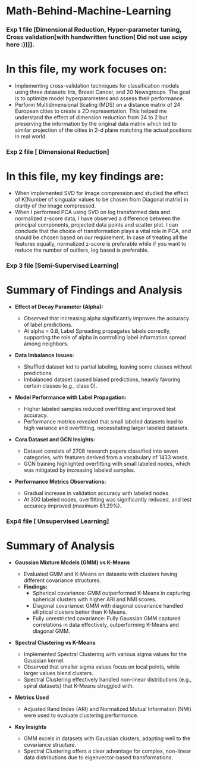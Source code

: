 # Math-Behind-Machine-Learning

### Exp 1 file [Dimensional Reduction, Hyper-parameter tuning, Cross validation[with handwritten function( Did not use scipy here :))]]. 
# In this file, my work focuses on:
- Implementing cross-validation techniques for classification models using three datasets: Iris, Breast Cancer, and 20 Newsgroups. The goal is to optimize model hyperparameters and assess their performance.
- Perform Multidimensional Scaling (MDS) on a distance matrix of 24 European cities to create a 2D representation. This helped me understand the effect of dimension reduction from 24 to 2 but preserving
  the information by the original data matrix which led to similar projection of the cities in 2-d plane matching the actual positions in real world.

### Exp 2 file [ Dimensional Reduction]
# In this file, my key findings are: 
- When implemented SVD for Image compression and studied the effect of K[Number of singualar values to be chosen from Diagonal matrix] in clarity of the image compressed.
- When I performed PCA using SVD on log transformed data and normalized z-score data, I have observed a difference between the principal components, projected data points and scatter plot. I can conclude that the 
  choice of transformation plays a vital role in PCA, and should be chosen based on our requirement. In case of treating all the features equally, normalized z-score is preferable while if you want to reduce the 
  number of outliers, log based is preferable.

### Exp 3 file [Semi-Supervised Learning]
# Summary of Findings and Analysis 

- **Effect of Decay Parameter (Alpha):**
  - Observed that increasing alpha significantly improves the accuracy of label predictions.
  - At alpha = 0.8, Label Spreading propagates labels correctly, supporting the role of alpha in controlling label information spread among neighbors.

- **Data Imbalance Issues:**
  - Shuffled dataset led to partial labeling, leaving some classes without predictions.
  - Imbalanced dataset caused biased predictions, heavily favoring certain classes (e.g., class 0).

- **Model Performance with Label Propagation:**
  - Higher labeled samples reduced overfitting and improved test accuracy.
  - Performance metrics revealed that small labeled datasets lead to high variance and overfitting, necessitating larger labeled datasets.

- **Cora Dataset and GCN Insights:**
  - Dataset consists of 2708 research papers classified into seven categories, with features derived from a vocabulary of 1433 words.
  - GCN training highlighted overfitting with small labeled nodes, which was mitigated by increasing labeled samples.

- **Performance Metrics Observations:**
  - Gradual increase in validation accuracy with labeled nodes.
  - At 300 labeled nodes, overfitting was significantly reduced, and test accuracy improved (maximum 81.29%).

### Exp4 file [ Unsupervised Learning]
# Summary of Analysis

- **Gaussian Mixture Models (GMM) vs K-Means**
  - Evaluated GMM and K-Means on datasets with clusters having different covariance structures.
  - **Findings:**
    - Spherical covariance: GMM outperformed K-Means in capturing spherical clusters with higher ARI and NMI scores.
    - Diagonal covariance: GMM with diagonal covariance handled elliptical clusters better than K-Means.
    - Fully unrestricted covariance: Fully Gaussian GMM captured correlations in data effectively, outperforming K-Means and diagonal GMM.

- **Spectral Clustering vs K-Means**
  - Implemented Spectral Clustering with various sigma values for the Gaussian kernel.
  - Observed that smaller sigma values focus on local points, while larger values blend clusters.
  - Spectral Clustering effectively handled non-linear distributions (e.g., spiral datasets) that K-Means struggled with.

- **Metrics Used**
  - Adjusted Rand Index (ARI) and Normalized Mutual Information (NMI) were used to evaluate clustering performance.

- **Key Insights**
  - GMM excels in datasets with Gaussian clusters, adapting well to the covariance structure.
  - Spectral Clustering offers a clear advantage for complex, non-linear data distributions due to eigenvector-based transformations.

